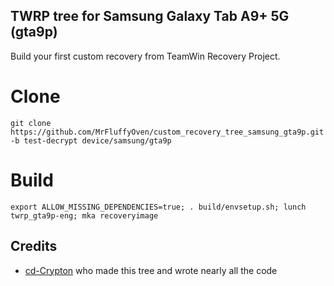 ## TWRP tree for Samsung Galaxy Tab A9+ 5G (gta9p)
Build your first custom recovery from TeamWin Recovery Project.


# Clone
    git clone https://github.com/MrFluffyOven/custom_recovery_tree_samsung_gta9p.git -b test-decrypt device/samsung/gta9p

# Build
    export ALLOW_MISSING_DEPENDENCIES=true; . build/envsetup.sh; lunch twrp_gta9p-eng; mka recoveryimage

## Credits
- [cd-Crypton](https://github.com/cd-Crypton) who made this tree and wrote nearly all the code
